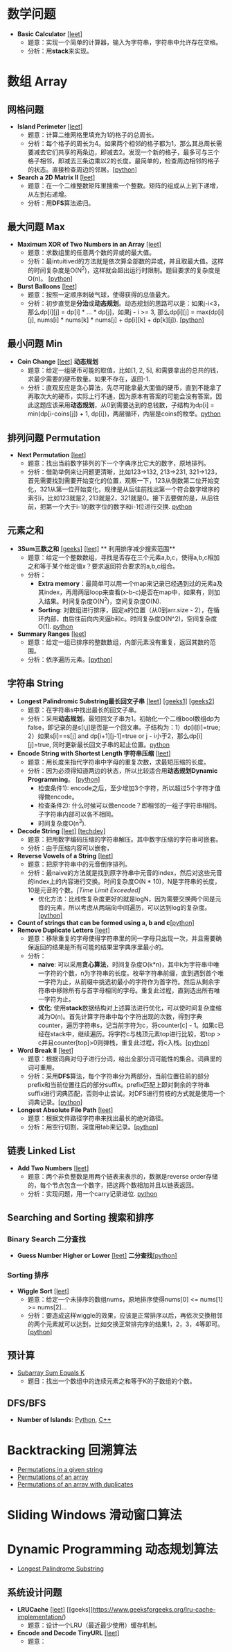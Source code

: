 # 数学问题

- **Basic Calculator** [[leet]](https://leetcode.com/problems/basic-calculator/description/)
    - 题意：实现一个简单的计算器，输入为字符串，字符串中允许存在空格。
    - 分析：用**stack**来实现。
    
# 数组 Array

## 网格问题

- **Island Perimeter** [[leet]](https://leetcode.com/problems/island-perimeter/description/)
    - 题意：计算二维网格里填充为1的格子的总周长。
    - 分析：每个格子的周长为4。如果两个相邻的格子都为1，那么其总周长需要减去它们共享的两条边，即减去2。发现一个新的格子，最多可与三个格子相邻，即减去三条边乘以2的长度。最简单的，检查周边相邻的格子的状态。直接检查周边的邻居。[[python]](Math/IslandPerimeter.py)
- **Search a 2D Matrix II** [[leet]](https://leetcode.com/problems/search-a-2d-matrix-ii/description/)
    - 题意：在一个二维整数矩阵里搜索一个整数。矩阵的组成从上到下递增，从左到右递增。
    - 分析：用**DFS**算法递归。


## 最大问题 Max

- **Maximum XOR of Two Numbers in an Array** [[leet]](https://leetcode.com/problems/maximum-xor-of-two-numbers-in-an-array/description/)
    - 题意：求数组里的任意两个数的异或的最大值。
    - 分析：最intuitived的方法就是依次算全部数的异或，并且取最大值。这样的时间复杂度是O(N<sup>2</sup>)，这样就会超出运行时限制。题目要求的复杂度是O(n)。 [[python]](Math/MaximumXOROfTwoNumbersInAnArray.py)
- **Burst Balloons** [[leet]](Math/BurstBalloons.py)    
    - 题意：按照一定顺序刺破气球，使得获得的总值最大。
    - 分析：初步直觉是**分治**或**动态规划**。动态规划的思路可以是：如果j-i<3，那么dp[i][j] = dp[i] * ... * dp[j]，如果j - i >= 3, 那么dp[i][j] = max(dp[i][j], nums[i] * nums[k] * nums[j] + dp[i][k] + dp[k][j]). [[python]](Array/BurstBalloons.py)   
    
    
## 最小问题 Min

- **Coin Change** [[leet]](https://leetcode.com/problems/coin-change/description/) **动态规划**
    - 题意：给定一组硬币可能的取值，比如[1, 2, 5], 和需要拿出的总共的钱，求最少需要的硬币数量。如果不存在，返回-1.
    - 分析：直观反应是贪心算法，先尽可能拿最大面值的硬币，直到不能拿了再取次大的硬币，实际上行不通，因为原本有答案的可能会没有答案。因此这题应该采用**动态规划**，从0到需要达到的总钱数，子结构为dp[i] = min(dp[i-coins[j]) + 1, dp[i])，两层循环，内层是coins的枚举。[python](DynamicProgramming/CoinChange.py)

## 排列问题 Permutation

- **Next Permutation** [[leet]](https://leetcode.com/problems/next-permutation/description/)
    - 题意：找出当前数字排列的下一个字典序比它大的数字，原地排列。
    - 分析：借助举例来让问题更清晰，比如123->132, 213->231, 321->123，首先需要找到需要开始变化的位置，观察一下，123从倒数第二位开始变化，321从第一位开始变化，规律是从后往前找出第一个符合数字增序的索引i，比如123就是2, 213就是2，321就是0。接下去要做的是，从后往前，把第一个大于i-1的数字位的数字和i-1位进行交换. [python](String/NextPermutation.py) 

## 元素之和

- **3Sum三数之和** [[geeks]](https://www.geeksforgeeks.org/find-a-triplet-that-sum-to-a-given-value/) [[leet]](https://leetcode.com/problems/3sum/description/) ** 利用排序减少搜索范围**
    - 题意：给定一个整数数组，寻找是否存在三个元素a,b,c，使得a,b,c相加之和等于某个给定值x？要求返回符合要求的a,b,c组合。
    - 分析：
        - **Extra memory**：最简单可以用一个map来记录已经遇到过的元素a及其index，再用两层loop来查看(x-b-c)是否在map中，如果有，则加入结果。时间复杂度O(N<sup>2</sup>)，空间复杂度O(N).
        - **Sorting**: 对数组进行排序，固定a的位置（从0到arr.size - 2），在循环内部，由后往前向内夹逼b和c。时间复杂度O(N^2)，空间复杂度O(1). [python](Array/3Sum.py)
- **Summary Ranges** [[leet]](https://leetcode.com/problems/summary-ranges/description/)
    - 题意：给定一组已排序的整数数组，内部元素没有重复，返回其数的范围。
    - 分析：依序遍历元素。[[python]](Array/SummaryRanges.py)
    

## 字符串 String

- **Longest Palindromic Substring最长回文子串** [[leet]](https://leetcode.com/problems/longest-palindromic-substring/description/) [[geeks1]](https://www.geeksforgeeks.org/longest-palindrome-substring-set-1/) [[geeks2]](https://www.geeksforgeeks.org/longest-palindromic-substring-set-2/)
    - 题意：在字符串s中找出最长的回文子串。
    - 分析：采用**动态规划**，最短回文子串为1。初始化一个二维bool数组dp为false，即记录的是s[i,j]是否是一个回文串。子结构为：1）dp[i][i]=true; 2）如果s[i]==s[j] and dp[i+1][j-1]=true or j - i小于2，那么dp[i][j]=true, 同时更新最长回文子串的起止位置。[python](String/LongestPalindromicSubstring.py)
- **Encode String with Shortest Length 字符串压缩** [[leet]](https://leetcode.com/problems/encode-string-with-shortest-length/description/)
    - 题意：用长度来指代字符串中字母的重复次数，求最短压缩的长度。
    - 分析：因为必须得知道两边的状态，所以比较适合用**动态规划Dynamic Programming**。 [[python]](String/EncodeStringWithShortestLength.py)
        - 检查条件1): encode之后，至少增加3个字符，所以超过5个字符才值得做encode。
        - 检查条件2): 什么时候可以做encode？即相邻的一组子字符串相同。子字符串内部可以各不相同。
        - 时间复杂度O(n<sup>3</sup>).
- **Decode String** [[leet]](https://leetcode.com/problems/decode-string/description/) [[techdev]](https://techdevguide.withgoogle.com/paths/advanced/compress-decompression#!)
    - 题意：把用数字编码压缩的字符串解压。其中数字压缩的字符串可嵌套。
    - 分析：由于压缩内容可以嵌套，
- **Reverse Vowels of a String** [[leet]](https://leetcode.com/problems/reverse-vowels-of-a-string/description/)
    - 题意：把原字符串中的元音倒序排列。
    - 分析：最naive的方法就是找到原字符串中元音的index，然后对这些元音的index上的内容进行交换。时间复杂度O(N * 10)，N是字符串的长度，10是元音的个数。*[Time Limit Exceeded]*
        - 优化方法：比线性复杂度更好的就是logN，因为需要交换两个同是元音的元素，所以考虑从两端向中间遍历，可以达到log的复杂度。 [[python]](String/ReverseVowelsOfString.py)
- **Count of strings that can be formed using a, b and c**[[python]](CountOfStringsThatCanBeFormedUsingABC.py)    
- **Remove Duplicate Letters** [[leet]](https://leetcode.com/problems/remove-duplicate-letters/description/)
    - 题意：移除重复的字母使得字符串里的同一字母只出现一次，并且需要确保返回的结果是所有可能的结果里字典序里最小的。
    - 分析：
        - **naive**: 可以采用**贪心算法**，时间复杂度O(k*n)，其中k为字符串中唯一字符的个数，n为字符串的长度。枚举字符串前缀，直到遇到首个唯一字符为止，从前缀中挑选初最小的字符作为首字符。然后从剩余字符串中移除所有与首字母相同的字母。重复此过程，直到选出所有唯一字符为止。
        - **优化**: 使用**stack**数据结构对上述算法进行优化，可以使时间复杂度缩减为O(n)。首先计算字符串中每个字符出现的次数，得到字典counter，遍历字符串s，记当前字符为c，将counter[c] - 1。如果c已经在stack中，继续遍历。将字符c与栈顶元素top进行比较，若top > c并且counter[top]>0则弹栈，重复此过程，将c入栈。[[python]](String/RemoveDuplicateLetters.py)
- **Word Break II** [[leet]](https://leetcode.com/problems/word-break-ii/description/)
    - 题意：根据词典对句子进行分词，给出全部分词可能性的集合。词典里的词可重用。
    - 分析：采用**DFS**算法，每个字符串分为两部分，当前位置往前的部分prefix和当前位置往后的部分suffix。prefix匹配上即对剩余的字符串suffix进行词典匹配，否则中止尝试。对DFS进行剪枝的方式就是使用一个词典记录。[[python]](String/WordBreakII.py)
- **Longest Absolute File Path** [[leet]](https://leetcode.com/problems/longest-absolute-file-path/description/)
    - 题意：根据文件路径字符串来找出最长的绝对路径。
    - 分析：用空行切割，深度用tab来记录。[[python]](String/LongestAbsoluteFilePath.py)


## 链表 Linked List

- **Add Two Numbers** [[leet]](https://leetcode.com/problems/add-two-numbers/description/)
    - 题意：两个非负整数是用两个链表来表示的，数据是reverse order存储的，每个节点包含一个数字，把这两个数相加并且以链表返回。
    - 分析：实现问题，用一个carry记录进位. [python](LinkedList/AddTwoNumbers.py)

## Searching and Sorting 搜索和排序 

### Binary Search 二分查找

- **Guess Number Higher or Lower** [[leet]](https://leetcode.com/problems/guess-number-higher-or-lower/description/)  **二分查找**[[python]](GuessNumberHigherOrLower.py)


### Sorting 排序

- **Wiggle Sort** [[leet]](https://leetcode.com/problems/wiggle-sort/description/)
    - 题意：给定一个未排序的数组nums，原地排序使得nums[0] <= nums[1] >= nums[2]...
    - 分析：要造成这样wiggle的效果，应该是正常排序以后，再依次交换相邻的两个元素就可以达到，比如交换正常排完序的结果1，2，3，4等即可。[[python]](Sorting/WiggleSort.py)

## 预计算

- [Subarray Sum Equals K](Array/SubarraySumEqualsK.py)
    - 题目：找出一个数组中的连续元素之和等于K的子数组的个数。

## DFS/BFS

- **Number of Islands**: [Python](Graph/NumberOfIslands.py), [C++](Graph/NumberOfIslands.cpp)

# Backtracking 回溯算法
- [Permutations in a given string](String/PermutationsOfAGivenString.py)
- [Permutations of an array](Array/Permutations.py)
- [Permutations of an array with duplicates](Array/PermutationsII.py)

# Sliding Windows 滑动窗口算法

# Dynamic Programming 动态规划算法
- [Longest Palindrome Substring](String/LongestPalindromeSubstring.py)


## 系统设计问题

- **LRUCache** [[leet]](https://leetcode.com/problems/lru-cache/description/) [[geeks]]https://www.geeksforgeeks.org/lru-cache-implementation/)
    - 题意：设计一个LRU（最近最少使用）缓存机制。
- **Encode and Decode TinyURL** [[leet]](https://leetcode.com/problems/encode-and-decode-tinyurl/description/)
    - 题意：
